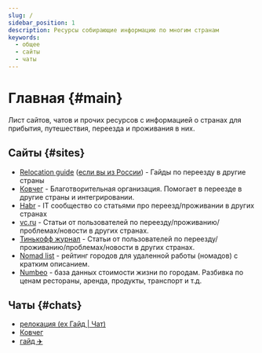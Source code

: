 ```yaml
---
slug: /
sidebar_position: 1
description: Ресурсы собирающие информацию по многим странам
keywords:
  - общее
  - сайты
  - чаты
---
```


# Главная {#main}

Лист сайтов, чатов и прочих ресурсов с информацией о странах для прибытия, путешествия, переезда и проживания в них.

## Сайты {#sites}

<!-- TODO: добавить краткое описание по сайтам -->

- [Relocation guide](http://relocation.guide/) ([если вы из России](https://relocation-guide.super.site/)) - Гайды по переезду в другие страны
- [Ковчег](https://kovcheg.live/) - Благотворительная организация. Помогает в переезде в другие страны и интегрировании.
- [Habr](https://habr.com/ru/hub/it_immigration/top/alltime/) - IT сообщество со статьями про переезд/проживании в других странах
- [vc.ru](https://vc.ru/migrate) - Статьи от пользователей по переезду/проживанию/проблемах/новости в других странах.
- [Тинькофф журнал](https://journal.tinkoff.ru/flows/emigration-all/) - Статьи от пользователей по переезду/проживанию/проблемах/новости в других странах.
- [Nomad list](https://nomadlist.com/) - рейтинг городов для удаленной работы (номадов) с кратким описанием.
- [Numbeo](https://www.numbeo.com/cost-of-living/) - база данных стоимости жизни по городам. Разбивка по ценам рестораны, аренда, продукты, транспорт и т.д. 

## Чаты {#chats}

- [релокация (ex Гайд | Чат)](https://t.me/relocation_cis)
- [Ковчег](https://t.me/ArkHelps)
- [гайд ✈️](https://t.me/Guideofrelocation)

